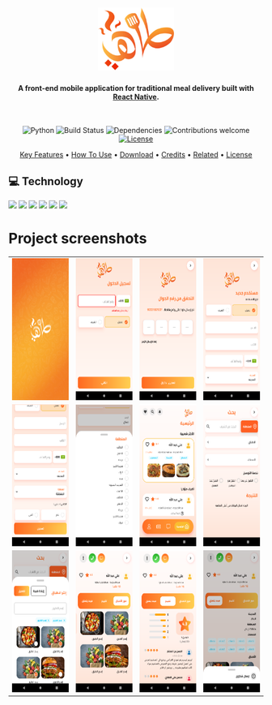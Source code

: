 <h1 align="center">
  <br/>
  <img src="./assets/logo/tahi.svg" alt="IsammLabs" width="150"/></a>
  <h4 align="center">A front-end mobile application for traditional meal delivery built with <a href="https://reactnative.dev/" target="_blank">React Native</a>.</h4>
  <br/>
</h1>
<div align="center">


![Python](https://img.shields.io/badge/React--native-0.64.2-orange)
![Build Status](https://travis-ci.org/anfederico/clairvoyant.svg?branch=master)
![Dependencies](https://img.shields.io/badge/dependencies-up%20to%20date-brightgreen.svg)
![Contributions welcome](https://img.shields.io/badge/contributions-welcome-orange.svg)
[![License](https://img.shields.io/badge/license-MIT-blue.svg)](https://opensource.org/licenses/MIT)
</div>

<p align="center">
  <a href="#key-features">Key Features</a> •
  <a href="#how-to-use">How To Use</a> •
  <a href="#download">Download</a> •
  <a href="#credits">Credits</a> •
  <a href="#related">Related</a> •
  <a href="#license">License</a>
</p>

## 💻 Technology

<p align="left">
  <img src="https://img.shields.io/badge/React_Native-20232A?style=for-the-badge&logo=react&logoColor=61DAFB" />
      <img src="https://img.shields.io/badge/JavaScript-323330?style=for-the-badge&logo=javascript&logoColor=F7DF1E" />
    <img src="https://img.shields.io/badge/node.js-6DA55F?style=for-the-badge&logo=node.js&logoColor=white" />
    <img src="https://img.shields.io/badge/express-%23000.svg?style=for-the-badge&logo=express&logoColor=white" />
    <img src="https://img.shields.io/badge/heroku-%23430098.svg?style=for-the-badge&logo=heroku&logoColor=white" />
    <img src="https://img.shields.io/badge/firebase cloud messaging-%23ED8B00.svg?style=for-the-badge&logo=firebase&logoColor=white" />
</p>


# Project screenshots


| | | | |
|:-------------------------:|:-------------------------:|:-------------------------:|:-------------------------:|
|<img width="180" height="280"  src="./screenshots/splashscreen.png"> |<img width="180" height="280"  src="./screenshots/s2.png">|<img width="180" height="280"  src="./screenshots/s3.png">  |  <img width="180" height="280"  src="./screenshots/s4.png">|
|<img width="180" height="280"  src="./screenshots/s5.png">  |  <img width="180" height="280" alt="add computer form" src="./screenshots/s6.png">|<img width="180" height="280"  src="./screenshots/s7.png">|<img width="180" height="280"  src="./screenshots/s8.png">|
<img width="180" height="280"  src="./screenshots/s9.png">|<img width="180" height="280"  src="./screenshots/s10.png">|<img width="180" height="280"  src="./screenshots/s11.png">|<img width="180" height="280"  src="./screenshots/s12.png">

